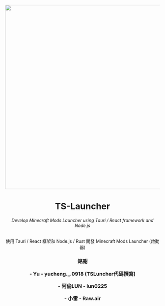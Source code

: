 <p align="center"><img src="https://cdn.discordapp.com/attachments/1170413307350491166/1180161755100487740/TS_-.png?ex=657c6a48&is=6569f548&hm=a2bc480e96af586bc3a6a659447b0eb96d36a4c2330a8fb92a6af51179f0ec8f&=&width=936&height=936" width="600px" height="600px"></p>
<h1 align="center">TS-Launcher</h1>
<!-- <em><h5 align="center">(全名 TS Launcher)</h5></em> -->
<h6 align="center">Develop Minecraft Mods Launcher using Tauri / React framework and Node.js</h6>
<p align="center">使用 Tauri / React 框架和 Node.js / Rust 開發 Minecraft Mods Launcher (啟動器)</p>
<h3 align="center"> 銘謝
<p align="center">- Yu - yucheng._.0918 (TSLuncher代碼撰寫)
<p align="center">- 阿倫LUN - lun0225
<p align="center">- 小雷 - Raw.air
